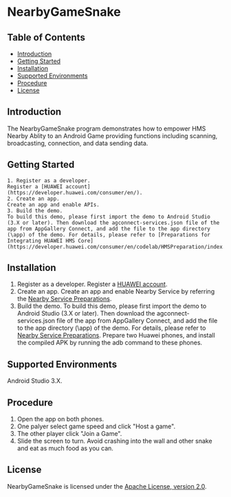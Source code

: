 # NearbyGameSnake
## Table of Contents

 * [Introduction](#introduction)
 * [Getting Started](#Getting-Started)
 * [Installation](#installation)
 * [Supported Environments](#supported-environments)
 * [Procedure](#procedure)
 * [License](#license)
 
## Introduction
The NearbyGameSnake program demonstrates how to empower HMS Nearby Ablity to an Android Game providing functions including scanning, broadcasting, connection, and data sending data.

## Getting Started

    1. Register as a developer.
    Register a [HUAWEI account](https://developer.huawei.com/consumer/en/).
    2. Create an app.
    Create an app and enable APIs.
    3. Build the demo.
    To build this demo, please first import the demo to Android Studio (3.X or later). Then download the agconnect-services.json file of the app from AppGallery Connect, and add the file to the app directory (\app) of the demo. For details, please refer to [Preparations for Integrating HUAWEI HMS Core](https://developer.huawei.com/consumer/en/codelab/HMSPreparation/index.html)

## Installation
1. Register as a developer.
Register a [HUAWEI account](https://developer.huawei.com/consumer/en/).
2. Create an app.
Create an app and enable Nearby Service by referring the [Nearby Service Preparations](https://developer.huawei.com/consumer/en/doc/development/HMS-Guides/nearby-service-preparation).
3. Build the demo.
To build this demo, please first import the demo to Android Studio (3.X or later). Then download the agconnect-services.json file of the app from AppGallery Connect, and add the file to the app directory (\app) of the demo. For details, please refer to [Nearby Service Preparations](https://developer.huawei.com/consumer/en/doc/development/HMS-Guides/nearby-service-preparation).
Prepare two Huawei phones, and install the compiled APK by running the adb command to these phones.

## Supported Environments
   Android Studio 3.X.

## Procedure
1. Open the app on both phones.
2. One palyer select game speed and click "Host a game".
3. The other player click "Join a Game".
4. Slide the screen to turn. Avoid crashing into the wall and other snake and eat as much food as you can. 

## License
NearbyGameSnake is licensed under the [Apache License, version 2.0](http://www.apache.org/licenses/LICENSE-2.0).